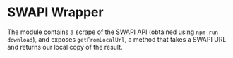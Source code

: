 SWAPI Wrapper
=============

The module contains a scrape of the SWAPI API (obtained using `npm run download`), and exposes `getFromLocalUrl`, a method that takes a SWAPI URL and returns our local copy of the result.

